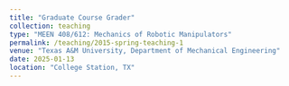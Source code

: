 ```yaml
---
title: "Graduate Course Grader"
collection: teaching
type: "MEEN 408/612: Mechanics of Robotic Manipulators"
permalink: /teaching/2015-spring-teaching-1
venue: "Texas A&M University, Department of Mechanical Engineering"
date: 2025-01-13
location: "College Station, TX"
---
```


